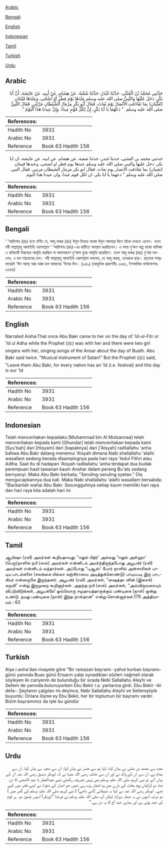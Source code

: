 [Arabic](#arabic)

[Bengali](#bengali)

[English](#english)

[Indonesian](#indonesian)

[Tamil](#tamil)

[Turkish](#turkish)

[Urdu](#urdu)

## Arabic


<div dir="rtl" lang="ar" style={{fontSize:'larger',backgroundColor:'#f8f9fa',padding:20}}>
حَدَّثَنِي مُحَمَّدُ بْنُ الْمُثَنَّى، حَدَّثَنَا غُنْدَرٌ، حَدَّثَنَا شُعْبَةُ، عَنْ هِشَامٍ، عَنْ أَبِيهِ، عَنْ عَائِشَةَ، أَنَّ أَبَا بَكْرٍ، دَخَلَ عَلَيْهَا وَالنَّبِيُّ صلى الله عليه وسلم عِنْدَهَا يَوْمَ فِطْرٍ أَوْ أَضْحًى، وَعِنْدَهَا قَيْنَتَانِ ‏(‏تُغَنِّيَانِ‏)‏ بِمَا تَقَاذَفَتِ الأَنْصَارُ يَوْمَ بُعَاثَ‏.‏ فَقَالَ أَبُو بَكْرٍ مِزْمَارُ الشَّيْطَانِ مَرَّتَيْنِ‏.‏ فَقَالَ النَّبِيُّ صلى الله عليه وسلم ‏ "‏ دَعْهُمَا يَا أَبَا بَكْرٍ، إِنَّ لِكُلِّ قَوْمٍ عِيدًا، وَإِنَّ عِيدَنَا هَذَا الْيَوْمُ ‏"‏‏.‏
</div>
<div style={{backgroundColor:'#f8f9fa',padding:20, marginBottom: 10}}><table> <thead> <tr> <th>References:</th> <th></th> </tr> </thead> <tbody><tr><td>Hadith No</td><td>3931</td></tr><tr><td>Arabic No</td><td>3931</td></tr><tr><td>Reference</td><td>Book 63 Hadith 156</td></tr></tbody></table></div>


<div dir="rtl" lang="ar" style={{fontSize:'larger',backgroundColor:'#f8f9fa',padding:20}}>
حدثني محمد بن المثنى، حدثنا غندر، حدثنا شعبة، عن هشام، عن ابيه، عن عايشة، ان ابا بكر، دخل عليها والنبي صلى الله عليه وسلم عندها يوم فطر او اضحى، وعندها قينتان (تغنيان) بما تقاذفت الانصار يوم بعاث. فقال ابو بكر مزمار الشيطان مرتين. فقال النبي صلى الله عليه وسلم " دعهما يا ابا بكر، ان لكل قوم عيدا، وان عيدنا هذا اليوم
</div>
<div style={{backgroundColor:'#f8f9fa',padding:20, marginBottom: 10}}><table> <thead> <tr> <th>References:</th> <th></th> </tr> </thead> <tbody><tr><td>Hadith No</td><td>3931</td></tr><tr><td>Arabic No</td><td>3931</td></tr><tr><td>Reference</td><td>Book 63 Hadith 156</td></tr></tbody></table></div>

## Bengali


<div dir="ltr" lang="bn" style={{fontSize:'larger',backgroundColor:'#f8f9fa',padding:20}}>
‘ ‘আয়িশাহ (রাঃ) হতে বর্ণিত যে, আবূ বাকর (রাঃ) ঈদুল তিফত্র অথবা ঈদুল আযহার দিনে তাঁকে দেখতে এলেন। তখন নবী সাল্লাল্লাহু আলাইহি ওয়াসাল্লাম ‘ ‘আয়িশাহ (রাঃ)-এর বাড়ীতে অবস্থান করছিলেন। এ সময় দু’জন অল্প বয়স্কা বালিকা এ কবিতাটি উচ্চস্বরে আবৃত্তি করছিল যা আনসারগণ বু‘আস যুদ্ধে আবৃত্তি করেছিল। তখন আবূ বাকর (রাঃ) দু‘বার বললেন, এ হল শয়তানের ঢাল। নবী সাল্লাল্লাহু আলাইহি ওয়াসাল্লাম বললেন, হে আবূ বাকর, ওদেরকে ছাড়। প্রত্যেক সম্প্রদায়েরই ‘ঈদ আছে আর আজ হল আমাদের ‘ঈদের দিন। (৯৪৯) (আধুনিক প্রকাশনীঃ ৩৬৪১, ইসলামিক ফাউন্ডেশনঃ ৩৬৪৪)
</div>
<div style={{backgroundColor:'#f8f9fa',padding:20, marginBottom: 10}}><table> <thead> <tr> <th>References:</th> <th></th> </tr> </thead> <tbody><tr><td>Hadith No</td><td>3931</td></tr><tr><td>Arabic No</td><td>3931</td></tr><tr><td>Reference</td><td>Book 63 Hadith 156</td></tr></tbody></table></div>

## English


<div dir="ltr" lang="en" style={{fontSize:'larger',backgroundColor:'#f8f9fa',padding:20}}>
Narrated Aisha:That once Abu Bakr came to her on the day of 'Id-ul-Fitr or 'Id ul Adha while the Prophet (ﷺ) was with her and there were two girl singers with her, singing songs of the Ansar about the day of Buath. Abu Bakr said twice. "Musical instrument of Satan!" But the Prophet (ﷺ) said, "Leave them Abu Bakr, for every nation has an 'Id (i.e. festival) and this day is our 'Id
</div>
<div style={{backgroundColor:'#f8f9fa',padding:20, marginBottom: 10}}><table> <thead> <tr> <th>References:</th> <th></th> </tr> </thead> <tbody><tr><td>Hadith No</td><td>3931</td></tr><tr><td>Arabic No</td><td>3931</td></tr><tr><td>Reference</td><td>Book 63 Hadith 156</td></tr></tbody></table></div>

## Indonesian


<div dir="ltr" lang="id" style={{fontSize:'larger',backgroundColor:'#f8f9fa',padding:20}}>
Telah menceritakan kepadaku [Muhammad bin Al Mutsannaa] telah menceritakan kepada kami [Ghundar] telah menceritakan kepada kami [Syu'bah] dari [Hisyam] dari [bapaknya] dari ['Aisyah] radliallahu 'anha bahwa Abu Bakr datang menemui 'Aisyah dimana Nabi shallallahu 'alaihi wasallam sedang berada disampingnya pada hari raya 'Iedul Fithri atau Adlha. Saat itu di hadapan 'Aisyah radliallahu 'anha terdapat dua budak perempuan hasil tawanan kaum Anshar dalam perang Bu'ats sedang bernyanyi. Maka Abu Bakr berkata; "Seruling-seruling syetan." Dia mengucapkannya dua kali. Maka Nabi shallallahu 'alaihi wasallam bersabda: "Biarkanlah wahai Abu Bakr. Sesungguhnya setiap kaum memiliki hari raya dan hari raya kita adalah hari ini
</div>
<div style={{backgroundColor:'#f8f9fa',padding:20, marginBottom: 10}}><table> <thead> <tr> <th>References:</th> <th></th> </tr> </thead> <tbody><tr><td>Hadith No</td><td>3931</td></tr><tr><td>Arabic No</td><td>3931</td></tr><tr><td>Reference</td><td>Book 63 Hadith 156</td></tr></tbody></table></div>

## Tamil


<div dir="ltr" lang="ta" style={{fontSize:'larger',backgroundColor:'#f8f9fa',padding:20}}>
ஆயிஷா (ரலி) அவர்கள் கூறியதாவது: “ஈதுல் பித்ர்' அல்லது “ஈதுல் அள்ஹா' (பெரு)நாளில் நபி (ஸல்) அவர்கள் என்னிடம் அமர்ந்திருந்தபோது அபூபக்ர் (ரலி) அவர்கள் என்னிடம் வந்தார்கள். அப்போது “புஆஸ்' போர் நாளில் அன்சாரிகள் பாடிய பாடல்களை (சலங்கை யில்லா கஞ்சிராவை அடித்துக்கொண்டு) பாடியபடி இரு பாடகியர் என்னருகே இருந்தனர். அபூபக்ர் (ரலி) அவர்கள், “ஷைத்தா னின் (இசைக்) கருவி” என்று இருமுறை கூறினார்கள். அதற்கு நபி (ஸல்) அவர்கள், “அவ்விருவரையும் விட்டுவிடுங்கள், அபூபக்ரே! ஒவ்வொரு சமுதாயத்தாருக்கும் பண்டிகை (நாள்) ஒன்று உண்டு. நமது பண்டிகை (நாள்) இந்த நாள்தான்” என்று சொன்னார்கள்.179 அத்தியாயம் : 63
</div>
<div style={{backgroundColor:'#f8f9fa',padding:20, marginBottom: 10}}><table> <thead> <tr> <th>References:</th> <th></th> </tr> </thead> <tbody><tr><td>Hadith No</td><td>3931</td></tr><tr><td>Arabic No</td><td>3931</td></tr><tr><td>Reference</td><td>Book 63 Hadith 156</td></tr></tbody></table></div>

## Turkish


<div dir="ltr" lang="tr" style={{fontSize:'larger',backgroundColor:'#f8f9fa',padding:20}}>
Aişe r.anha'dan rivayete göre "Bir ramazan bayramı -yahut kurban bayramı- günü yanında Buas günü Ensarın çalıp oynadıkları sözleri nağmeli olarak söyleyen iki cariyenin de bulunduğu bir sırada Nebi Sallallahu Aleyhi ve Sellem de yanında bulunuyorken Ebu Bekir r.a. yanlarına girdi. Ebu Bekir -iki defa-: Şeytanın çaIgıIarı mı deyince, Nebi Sallallahu Aleyhi ve SellemşöyIe buyurdu: Onlara ilişme ey Ebu Bekir, her bir toplumun bir bayramı vardır. Bizim bayramımız da işte bu gündür
</div>
<div style={{backgroundColor:'#f8f9fa',padding:20, marginBottom: 10}}><table> <thead> <tr> <th>References:</th> <th></th> </tr> </thead> <tbody><tr><td>Hadith No</td><td>3931</td></tr><tr><td>Arabic No</td><td>3931</td></tr><tr><td>Reference</td><td>Book 63 Hadith 156</td></tr></tbody></table></div>

## Urdu


<div dir="rtl" lang="ur" style={{fontSize:'larger',backgroundColor:'#f8f9fa',padding:20}}>
مجھ سے محمد بن مثنیٰ نے بیان کیا، کہا ہم سے غندر نے بیان کیا، ان سے شعبہ نے بیان کیا، ان سے ہشام نے، ان سے ان کے والد نے اور ان سے عائشہ رضی اللہ عنہا نے کہ ابوبکر صدیق رضی اللہ عنہ ان کے یہاں آئے تو نبی کریم صلی اللہ علیہ وسلم بھی وہیں تشریف رکھتے تھے عیدالفطر یا عید الاضحی کا دن تھا، دو لڑکیاں یوم بعاث کے بارے میں وہ اشعار پڑھ رہی تھیں جو انصار کے شعراء نے اپنے فخر میں کہے تھے۔ ابوبکر رضی اللہ عنہ نے کہا یہ شیطانی گانے باجے! ( نبی کریم صلی اللہ علیہ وسلم کے گھر میں ) دو مرتبہ انہوں نے یہ جملہ دہرایا، لیکن آپ صلی اللہ علیہ وسلم نے فرمایا ”ابوبکر! انہیں چھوڑ دو۔ ہر قوم کی عید ہوتی ہے اور ہماری عید آج کا یہ دن ہے۔“
</div>
<div style={{backgroundColor:'#f8f9fa',padding:20, marginBottom: 10}}><table> <thead> <tr> <th>References:</th> <th></th> </tr> </thead> <tbody><tr><td>Hadith No</td><td>3931</td></tr><tr><td>Arabic No</td><td>3931</td></tr><tr><td>Reference</td><td>Book 63 Hadith 156</td></tr></tbody></table></div>